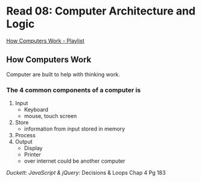 # Read 08: Computer Architecture and Logic

[How Computers Work - Playlist](https://www.youtube.com/playlist?list=PLzdnOPI1iJNcsRwJhvksEo1tJqjIqWbN-)

## How Computers Work
Computer are built to help with thinking work.

### The 4 common components of a computer is
1. Input
    - Keyboard
    - mouse, touch screen
2. Store
    - information from input stored in memory
3. Process
4. Output
    - Display
    - Printer
    - over internet could be another computer

*Duckett: JavaScript & jQuery:*
    Decisions & Loops Chap 4 Pg 183

